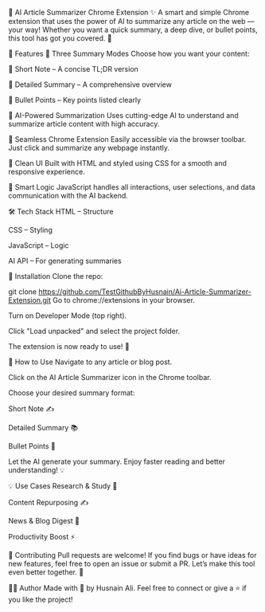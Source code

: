 🧠 AI Article Summarizer Chrome Extension
✨ A smart and simple Chrome extension that uses the power of AI to summarize any article on the web — your way! Whether you want a quick summary, a deep dive, or bullet points, this tool has got you covered. 🚀

📌 Features
📝 Three Summary Modes
Choose how you want your content:

🔹 Short Note – A concise TL;DR version

📃 Detailed Summary – A comprehensive overview

🔸 Bullet Points – Key points listed clearly

🤖 AI-Powered Summarization
Uses cutting-edge AI to understand and summarize article content with high accuracy.

🧩 Seamless Chrome Extension
Easily accessible via the browser toolbar. Just click and summarize any webpage instantly.

🎨 Clean UI
Built with HTML and styled using CSS for a smooth and responsive experience.

🧠 Smart Logic
JavaScript handles all interactions, user selections, and data communication with the AI backend.

🛠️ Tech Stack
HTML – Structure

CSS – Styling

JavaScript – Logic

AI API – For generating summaries

🚀 Installation
Clone the repo:

git clone https://github.com/TestGithubByHusnain/Ai-Article-Summarizer-Extension.git
Go to chrome://extensions in your browser.

Turn on Developer Mode (top right).

Click "Load unpacked" and select the project folder.

The extension is now ready to use! 🎉

🧪 How to Use
Navigate to any article or blog post.

Click on the AI Article Summarizer icon in the Chrome toolbar.

Choose your desired summary format:

Short Note ✍️

Detailed Summary 📚

Bullet Points 📌

Let the AI generate your summary. Enjoy faster reading and better understanding! 💡

💡 Use Cases
Research & Study 📖

Content Repurposing ✍️

News & Blog Digest 📰

Productivity Boost ⚡

🤝 Contributing
Pull requests are welcome! If you find bugs or have ideas for new features, feel free to open an issue or submit a PR. Let’s make this tool even better together. 🙌

🙋‍♂️ Author
Made with 💙 by Husnain Ali.
Feel free to connect or give a ⭐ if you like the project!
